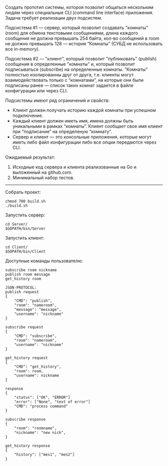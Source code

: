 Создать прототип системы, котороя позволит общаться нескольким людям через специальные CLI (command line interface) приложения. Задача требует реализации двух подсистем.

Подсистема #1 — сервер, который позволит создавать "комнаты" (room) для обмена текстовыми сообщениями, длина каждого сообщения не должна превышать 254 байта, кол-во сообщений в room не должно превышать 128 — история “Комнаты” (СУБД не использовать все in-memory).

Подсистема #2 — "клиент", который позволит "публиковать" (publish) сообщения в определенные "комнаты" и, который позволит подписываться (subscribe) на определенные комнаты. ”Комнаты” полностью изолированны друг от друга, т.е. клиенты могут взаимодействовать только с “комнатами”, на которые они были подписаны ранее — список таких комнат задается в файле конфигурации или через CLI.

Подсистемы имеют ряд ограничений и свойств:

- Клиент должен получать историю каждой комнаты при успешном подключение.
- Каждый клиент должен иметь имя, имена должны быть уникальными в рамках “комнаты”. Клиент сообщает свое имя клиент при “подписание” на определеную “комнату”.
- Сервер и клиент — это консольные приложения, которые могут иметь либо файл конфигурации либо все опции передаются через CLI.

Ожидаемый результат:
1) Исходные код сервера и клиента реализованные на Go и выложенный на github.com.
2) Минимальный набор тестов.


------------------------------------------------

Собрать проект:
```console
chmod 700 build.sh
./build.sh
```

Запустить сервер:
```console
cd Server/
$GOPATH/bin/Server
```

Запустить клиент:
```console
cd Client/
$GOPATH/bin/Client
```

Доступные команды пользователю:
```console
subscribe room nickname
publish room message
get_history room

JSON-PROTOCOL:
publish request
{
    "CMD": "publish",
    "room": "nameroom",
    "message": "message",
    "username": "nickname"
}

subscribe request
{
    "CMD": "subscribe",
    "room": "nameroom",
    "username": "nickname"
}

get_history request
{
    "CMD": "get_history",
    "room": room,
    "username": nickname
}

response
{
    "status": ["OK", "ERROR"]
    "error": ["None", "text of error"]
    "CMD": "process command"
}

subscribe response
{
    "room": "roomname",
    "nickname": "new nick",
}

get_history response
{
    "history": ["mes1", "mes2"]
}